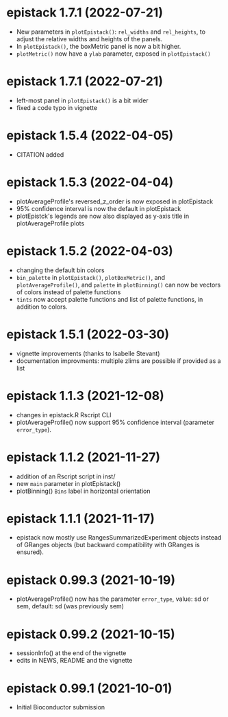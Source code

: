 # epistack 1.7.1 (2022-07-21)
+ New parameters in `plotEpistack()`: `rel_widths` and `rel_heights`, 
to adjust the relative widths and heights of the panels.
+ In `plotEpistack()`, the boxMetric panel is now a bit higher.
+ `plotMetric()` now have a `ylab` parameter, exposed in `plotEpistack()`

# epistack 1.7.1 (2022-07-21)
+ left-most panel in `plotEpistack()` is a bit wider
+ fixed a code typo in vignette

# epistack 1.5.4 (2022-04-05)
+ CITATION added

# epistack 1.5.3 (2022-04-04)
+ plotAverageProfile's reversed_z_order is now exposed in plotEpistack
+ 95% confidence interval is now the default in plotEpistack
+ plotEpistck's legends are now also displayed as y-axis title in
plotAverageProfile plots

# epistack 1.5.2 (2022-04-03)
+ changing the default bin colors
+ `bin_palette` in `plotEpistack()`, `plotBoxMetric()`, 
and `plotAverageProfile()`,  and `palette` in `plotBinning()` can now be 
vectors of colors instead of palette functions
+ `tints` now accept palette functions and list of palette functions,
in addition to colors.

# epistack 1.5.1 (2022-03-30)
+ vignette improvements (thanks to Isabelle Stevant)
+ documentation improvments: multiple zlims are possible if provided as a list

# epistack 1.1.3 (2021-12-08)
+ changes in epistack.R Rscript CLI
+ plotAverageProfile() now support 95% confidence interval 
(parameter `error_type`).

# epistack 1.1.2 (2021-11-27)
+ addition of an Rscript script in inst/
+ new `main` parameter in plotEpistack()
+ plotBinning() `Bins` label in horizontal orientation

# epistack 1.1.1 (2021-11-17)
+ epistack now mostly use RangesSummarizedExperiment objects instead of GRanges
objects (but backward compatibility with GRanges is ensured).

# epistack 0.99.3 (2021-10-19)
+ plotAverageProfile() now has the parameter `error_type`, value: sd or sem,
default: sd (was previously sem)

# epistack 0.99.2 (2021-10-15)
+ sessionInfo() at the end of the vignette
+ edits in NEWS, README and the vignette

# epistack 0.99.1 (2021-10-01)
+ Initial Bioconductor submission
